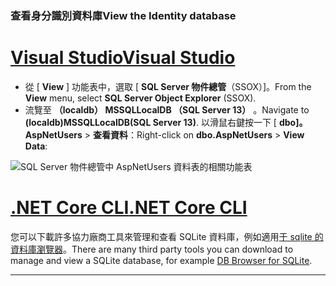 ### <a name="view-the-identity-database"></a><span data-ttu-id="ad148-101">查看身分識別資料庫</span><span class="sxs-lookup"><span data-stu-id="ad148-101">View the Identity database</span></span>

# <a name="visual-studio"></a>[<span data-ttu-id="ad148-102">Visual Studio</span><span class="sxs-lookup"><span data-stu-id="ad148-102">Visual Studio</span></span>](#tab/visual-studio) 

* <span data-ttu-id="ad148-103">從 [ **View** ] 功能表中，選取 [ **SQL Server 物件總管**（SSOX）]。</span><span class="sxs-lookup"><span data-stu-id="ad148-103">From the **View** menu, select **SQL Server Object Explorer** (SSOX).</span></span>
* <span data-ttu-id="ad148-104">流覽至 **（localdb） MSSQLLocalDB （SQL Server 13）** 。</span><span class="sxs-lookup"><span data-stu-id="ad148-104">Navigate to **(localdb)MSSQLLocalDB(SQL Server 13)**.</span></span> <span data-ttu-id="ad148-105">以滑鼠右鍵按一下 [ **dbo]。AspNetUsers** > **查看資料**：</span><span class="sxs-lookup"><span data-stu-id="ad148-105">Right-click on **dbo.AspNetUsers** > **View Data**:</span></span>

![SQL Server 物件總管中 AspNetUsers 資料表的相關功能表](~/security/authentication/accconfirm/_static/ssox.png)

# <a name="net-core-cli"></a>[<span data-ttu-id="ad148-107">.NET Core CLI</span><span class="sxs-lookup"><span data-stu-id="ad148-107">.NET Core CLI</span></span>](#tab/netcore-cli)

<span data-ttu-id="ad148-108">您可以下載許多協力廠商工具來管理和查看 SQLite 資料庫，例如適用[于 sqlite 的資料庫瀏覽器](https://sqlitebrowser.org/)。</span><span class="sxs-lookup"><span data-stu-id="ad148-108">There are many third party tools you can download to manage and view a SQLite database, for example [DB Browser for SQLite](https://sqlitebrowser.org/).</span></span>

---
